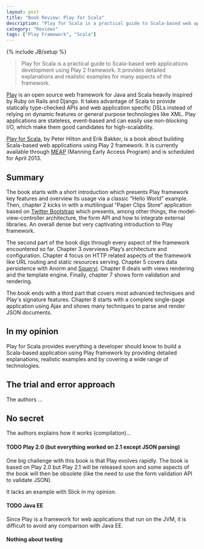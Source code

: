 ```yaml
---
layout: post
title: "Book Review: Play for Scala"
description: "Play for Scala is a practical guide to Scala-based web applications development using Play 2 framework."
category: "Reviews"
tags: ["Play Framework", "Scala"]
---
```

{% include JB/setup %}

> Play for Scala is a practical guide to Scala-based web applications development using Play 2 framework. It provides detailed explanations and realistic examples for many aspects of the framework.

[Play][play] is an open source web framework for Java and Scala heavily inspired by Ruby on Rails and Django. It takes advantage of Scala to provide statically type-checked APIs and web application specific DSLs instead of relying on dynamic features or general purpose technologies like XML. Play applications are stateless, event-based and can easily use non-blocking I/O, which make them good candidates for high-scalability.

[Play for Scala][playforscala], by Peter Hilton and Erik Bakker, is a book about building Scala-based web applications using Play 2 framework. It is currently available through [MEAP][meap] (Manning Early Access Program) and is scheduled for April 2013.

## Summary

The book starts with a short introduction which presents Play framework key features and overview its usage via a classic “Hello World” example. Then, chapter 2 kicks in with a multilingual “Paper Clips Store” application based on [Twitter Bootstrap][twitterbootstrap] which presents, among other things, the model-view-controller architecture, the form API and how to integrate external libraries. An overall dense but very captivating introduction to Play framework.

The second part of the book digs through every aspect of the framework encountered so far. Chapter 3 overviews Play’s architecture and configuration. Chapter 4 focus on HTTP related aspects of the framework like URL routing and static resources serving. Chapter 5 covers data persistence with Anorm and [Squeryl][squeryl]. Chapter 6 deals with views rendering and the template engine. Finally, chapter 7 shows form validation and rendering.

The book ends with a third part that covers most advanced techniques and Play's signature features. Chapter 8 starts with a complete single-page application using Ajax and shows many techniques to parse and render JSON documents.

## In my opinion

Play for Scala provides everything a developer should know to build a Scala-based application using Play framework by providing detailed explanations, realistic examples and by covering a wide range of technologies.

## The trial and error approach

The authors ...

## No secret

The authors explains how it works (compilation)...

#### TODO Play 2.0 (but everything worked on 2.1 except JSON parsing)

One big challenge with this book is that Play evolves rapidly. The book is based on Play 2.0 but Play 2.1 will be released soon and some aspects of the book will then be obsolete (like the need to use the form validation API to validate JSON).

It lacks an example with Slick in my opinion.

#### TODO Java EE

Since Play is a framework for web applications that run on the JVM, it is difficult to avoid any comparison with Java EE.

#### Nothing about testing

[play]: http://www.playframework.org/
[playforscala]: http://www.manning.com/hilton/
[meap]: http://www.manning.com/about/meap.html
[twitterbootstrap]: http://twitter.github.com/bootstrap/
[squeryl]: http://squeryl.org/
